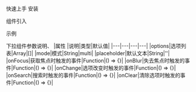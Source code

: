 快速上手
安装

组件引入

示例


下拉组件参数说明、
|属性 |说明|类型|默认值|
|---|---|---|---|
|options|选项列表|Array|[]|
|mode|模式|String|multi|
|placeholder|默认文本|String|''|
|onFocus|获取焦点时触发的事件|Function|() => {}|
|onBlur|失去焦点时触发的事件|Function|() => {}|
|onChange|选项改变时触发的事件|Function|() => {}|
|onSearch|搜索时触发的事件|Function|() => {}|
|onClear|清除选项时触发的事件|Function|() => {}|



